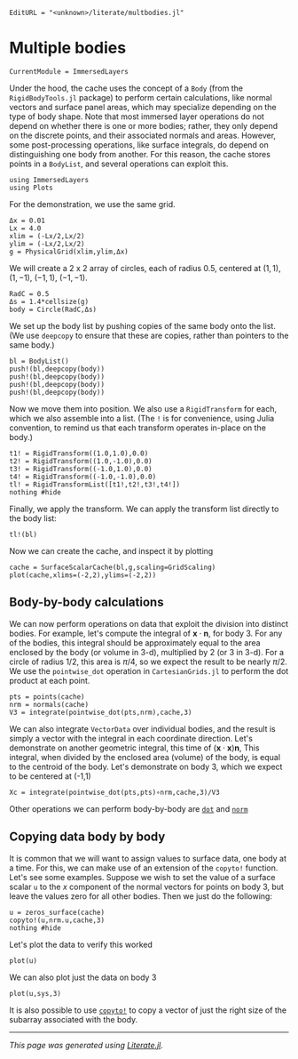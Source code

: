 ```@meta
EditURL = "<unknown>/literate/multbodies.jl"
```

# Multiple bodies

```@meta
CurrentModule = ImmersedLayers
```

Under the hood, the cache uses the concept of a `Body` (from the `RigidBodyTools.jl` package)
to perform certain
calculations, like normal vectors and surface panel areas, which may
specialize depending on the type of body shape. Note that most immersed layer
operations do not depend on whether there is one or more bodies; rather,
they only depend on the discrete points, and their associated normals and areas.
However, some post-processing operations, like surface integrals, do
depend on distinguishing one body from another. For this reason, the
cache stores points in a `BodyList`, and several operations can exploit this.

````@example multbodies
using ImmersedLayers
using Plots
````

For the demonstration, we use the same grid.

````@example multbodies
Δx = 0.01
Lx = 4.0
xlim = (-Lx/2,Lx/2)
ylim = (-Lx/2,Lx/2)
g = PhysicalGrid(xlim,ylim,Δx)
````

We will create a 2 x 2 array of circles, each of radius 0.5, centered at $(1,1)$, $(1,-1)$,
$(-1,1)$, $(-1,-1)$.

````@example multbodies
RadC = 0.5
Δs = 1.4*cellsize(g)
body = Circle(RadC,Δs)
````

We set up the body list by pushing copies of the same body onto the list.
(We use `deepcopy` to ensure that these are copies, rather than pointers
to the same body.)

````@example multbodies
bl = BodyList()
push!(bl,deepcopy(body))
push!(bl,deepcopy(body))
push!(bl,deepcopy(body))
push!(bl,deepcopy(body))
````

Now we move them into position. We also use a `RigidTransform` for each,
which we also assemble into a list. (The `!` is for convenience, using Julia
convention, to remind us that each transform operates in-place on the body.)

````@example multbodies
t1! = RigidTransform((1.0,1.0),0.0)
t2! = RigidTransform((1.0,-1.0),0.0)
t3! = RigidTransform((-1.0,1.0),0.0)
t4! = RigidTransform((-1.0,-1.0),0.0)
tl! = RigidTransformList([t1!,t2!,t3!,t4!])
nothing #hide
````

Finally, we apply the transform. We can apply the transform list directly
to the body list:

````@example multbodies
tl!(bl)
````

Now we can create the cache, and inspect it by plotting

````@example multbodies
cache = SurfaceScalarCache(bl,g,scaling=GridScaling)
plot(cache,xlims=(-2,2),ylims=(-2,2))
````

## Body-by-body calculations
We can now perform operations on data that exploit the division into
distinct bodies. For example, let's compute the integral of $\mathbf{x}\cdot\mathbf{n}$,
for body 3. For any of the bodies, this integral should be approximately equal to the
area enclosed by the body (or volume in 3-d), multiplied by 2 (or 3 in 3-d).
For a circle of radius $1/2$, this area is $\pi/4$, so we expect the result
to be nearly $\pi/2$. We use the `pointwise_dot` operation in
`CartesianGrids.jl` to perform the dot product at each point.

````@example multbodies
pts = points(cache)
nrm = normals(cache)
V3 = integrate(pointwise_dot(pts,nrm),cache,3)
````

We can also integrate `VectorData` over individual bodies, and the result
is simply a vector with the integral in each coordinate direction. Let's
demonstrate on another geometric integral, this time of $(\mathbf{x}\cdot\mathbf{x})\mathbf{n}$,
This integral, when divided by the enclosed area (volume) of the body,
is equal to the centroid of the body. Let's demonstrate on body 3, which
we expect to be centered at (-1,1)

````@example multbodies
Xc = integrate(pointwise_dot(pts,pts)∘nrm,cache,3)/V3
````

Other operations we can perform body-by-body are [`dot`](@ref) and [`norm`](@ref)

## Copying data body by body
It is common that we will want to assign values to surface data, one body
at a time. For this, we can make use of an extension of the `copyto!` function.
Let's see some examples. Suppose we wish to set the value of a surface
scalar `u` to the $x$ component of the normal vectors for points on body 3, but
leave the values zero for all other bodies. Then we just do the following:

````@example multbodies
u = zeros_surface(cache)
copyto!(u,nrm.u,cache,3)
nothing #hide
````

Let's plot the data to verify this worked

````@example multbodies
plot(u)
````

We can also plot just the data on body 3

````@example multbodies
plot(u,sys,3)
````

It is also possible to use [`copyto!`](@ref) to copy a vector of just the right
size of the subarray associated with the body.

---

*This page was generated using [Literate.jl](https://github.com/fredrikekre/Literate.jl).*

